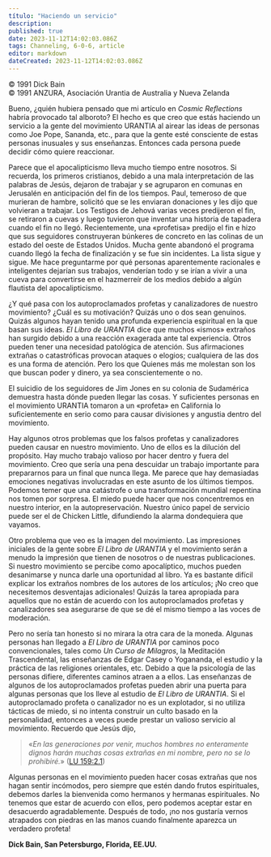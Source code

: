 ```yaml
---
título: "Haciendo un servicio"
description: 
published: true
date: 2023-11-12T14:02:03.086Z
tags: Channeling, 6-0-6, article
editor: markdown
dateCreated: 2023-11-12T14:02:03.086Z
---
```


<p class="v-card v-sheet theme--light grey lighten-3 px-2 py-1">© 1991 Dick Bain<br>© 1991 ANZURA, Asociación Urantia de Australia y Nueva Zelanda</p>


Bueno, ¿quién hubiera pensado que mi artículo en _Cosmic Reflections_ habría provocado tal alboroto? El hecho es que creo que estás haciendo un servicio a la gente del movimiento URANTIA al airear las ideas de personas como Joe Pope, Sananda, etc., para que la gente esté consciente de estas personas inusuales y sus enseñanzas. Entonces cada persona puede decidir cómo quiere reaccionar.

Parece que el apocalipticismo lleva mucho tiempo entre nosotros. Si recuerda, los primeros cristianos, debido a una mala interpretación de las palabras de Jesús, dejaron de trabajar y se agruparon en comunas en Jerusalén en anticipación del fin de los tiempos. Paul, temeroso de que murieran de hambre, solicitó que se les enviaran donaciones y les dijo que volvieran a trabajar. Los Testigos de Jehová varias veces predijeron el fin, se retiraron a cuevas y luego tuvieron que inventar una historia de tapadera cuando el fin no llegó. Recientemente, una «profetisa» predijo el fin e hizo que sus seguidores construyeran búnkeres de concreto en las colinas de un estado del oeste de Estados Unidos. Mucha gente abandonó el programa cuando llegó la fecha de finalización y se fue sin incidentes. La lista sigue y sigue. Me hace preguntarme por qué personas aparentemente racionales e inteligentes dejarían sus trabajos, venderían todo y se irían a vivir a una cueva para convertirse en el hazmerreír de los medios debido a algún flautista del apocalipticismo.

¿Y qué pasa con los autoproclamados profetas y canalizadores de nuestro movimiento? ¿Cuál es su motivación? Quizás uno o dos sean genuinos. Quizás algunos hayan tenido una profunda experiencia espiritual en la que basan sus ideas. _El Libro de URANTIA_ dice que muchos «ismos» extraños han surgido debido a una reacción exagerada ante tal experiencia. Otros pueden tener una necesidad patológica de atención. Sus afirmaciones extrañas o catastróficas provocan ataques o elogios; cualquiera de las dos es una forma de atención. Pero los que Quienes más me molestan son los que buscan poder y dinero, ya sea conscientemente o no.

El suicidio de los seguidores de Jim Jones en su colonia de Sudamérica demuestra hasta dónde pueden llegar las cosas. Y suficientes personas en el movimiento URANTIA tomaron a un «profeta» en California lo suficientemente en serio como para causar divisiones y angustia dentro del movimiento.

Hay algunos otros problemas que los falsos profetas y canalizadores pueden causar en nuestro movimiento. Uno de ellos es la dilución del propósito. Hay mucho trabajo valioso por hacer dentro y fuera del movimiento. Creo que sería una pena descuidar un trabajo importante para prepararnos para un final que nunca llega. Me parece que hay demasiadas emociones negativas involucradas en este asunto de los últimos tiempos. Podemos temer que una catástrofe o una transformación mundial repentina nos tomen por sorpresa. El miedo puede hacer que nos concentremos en nuestro interior, en la autopreservación. Nuestro único papel de servicio puede ser el de Chicken Little, difundiendo la alarma dondequiera que vayamos.

Otro problema que veo es la imagen del movimiento. Las impresiones iniciales de la gente sobre _El Libro de URANTIA_ y el movimiento serán a menudo la impresión que tienen de nosotros o de nuestras publicaciones. Si nuestro movimiento se percibe como apocalíptico, muchos pueden desanimarse y nunca darle una oportunidad al libro. Ya es bastante difícil explicar los extraños nombres de los autores de los artículos; ¡No creo que necesitemos desventajas adicionales! Quizás la tarea apropiada para aquellos que no están de acuerdo con los autoproclamados profetas y canalizadores sea asegurarse de que se dé el mismo tiempo a las voces de moderación.

Pero no sería tan honesto si no mirara la otra cara de la moneda. Algunas personas han llegado a _El Libro de URANTIA_ por caminos poco convencionales, tales como _Un Curso de Milagros_, la Meditación Trascendental, las enseñanzas de Edgar Casey o Yogananda, el estudio y la práctica de las religiones orientales, etc. Debido a que la psicología de las personas difiere, diferentes caminos atraen a a ellos. Las enseñanzas de algunos de los autoproclamados profetas pueden abrir una puerta para algunas personas que los lleve al estudio de _El Libro de URANTIA_. Si el autoproclamado profeta o canalizador no es un explotador, si no utiliza tácticas de miedo, si no intenta construir un culto basado en la personalidad, entonces a veces puede prestar un valioso servicio al movimiento. Recuerdo que Jesús dijo,

> «_En las generaciones por venir, muchos hombres no enteramente dignos harán muchas cosas extrañas en mi nombre, pero no se lo prohibiré._» ([LU 159:2.1](/es/The_Urantia_Book/159#p2_1))

Algunas personas en el movimiento pueden hacer cosas extrañas que nos hagan sentir incómodos, pero siempre que estén dando frutos espirituales, debemos darles la bienvenida como hermanos y hermanas espirituales. No tenemos que estar de acuerdo con ellos, pero podemos aceptar estar en desacuerdo agradablemente. Después de todo, ¡no nos gustaría vernos atrapados con piedras en las manos cuando finalmente aparezca un verdadero profeta!

**Dick Bain, San Petersburgo, Florida, EE.UU.**

